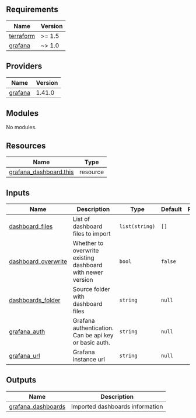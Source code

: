 <!-- BEGIN_TF_DOCS -->
## Requirements

| Name | Version |
|------|---------|
| <a name="requirement_terraform"></a> [terraform](#requirement\_terraform) | >= 1.5 |
| <a name="requirement_grafana"></a> [grafana](#requirement\_grafana) | ~> 1.0 |

## Providers

| Name | Version |
|------|---------|
| <a name="provider_grafana"></a> [grafana](#provider\_grafana) | 1.41.0 |

## Modules

No modules.

## Resources

| Name | Type |
|------|------|
| [grafana_dashboard.this](https://registry.terraform.io/providers/grafana/grafana/latest/docs/resources/dashboard) | resource |

## Inputs

| Name | Description | Type | Default | Required |
|------|-------------|------|---------|:--------:|
| <a name="input_dashboard_files"></a> [dashboard\_files](#input\_dashboard\_files) | List of dashboard files to import | `list(string)` | `[]` | no |
| <a name="input_dashboard_overwrite"></a> [dashboard\_overwrite](#input\_dashboard\_overwrite) | Whether to overwrite existing dashboard with newer version | `bool` | `false` | no |
| <a name="input_dashboards_folder"></a> [dashboards\_folder](#input\_dashboards\_folder) | Source folder with dashboard files | `string` | `null` | no |
| <a name="input_grafana_auth"></a> [grafana\_auth](#input\_grafana\_auth) | Grafana authentication. Can be api key or basic auth. | `string` | `null` | no |
| <a name="input_grafana_url"></a> [grafana\_url](#input\_grafana\_url) | Grafana instance url | `string` | `null` | no |

## Outputs

| Name | Description |
|------|-------------|
| <a name="output_grafana_dashboards"></a> [grafana\_dashboards](#output\_grafana\_dashboards) | Imported dashboards information |
<!-- END_TF_DOCS -->